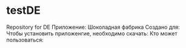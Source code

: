 # testDE
Repository for DE
Приложение: Шоколадная фабрика
Создано для: 
Чтобы установить приложенгие, необходимо скачать:
Кто может пользоваться:

